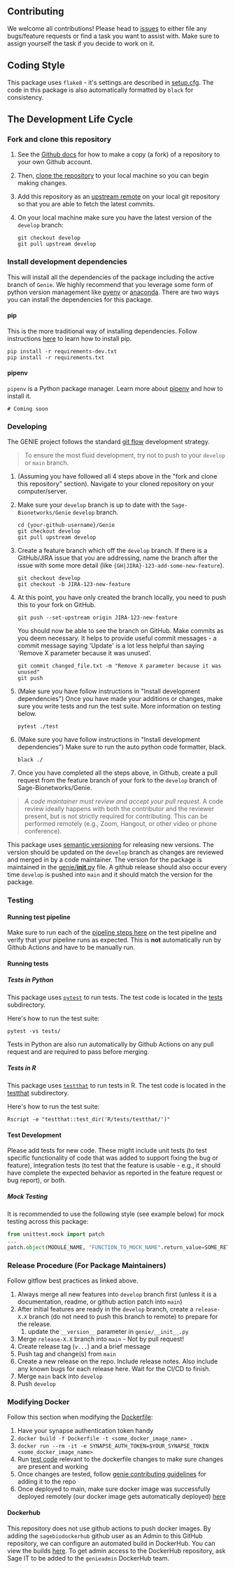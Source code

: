 
## Contributing

We welcome all contributions!  Please head to [issues](https://github.com/Sage-Bionetworks/Genie/issues) to either file any bugs/feature requests or find a task you want to assist with.  Make sure to assign yourself the task if you decide to work on it.

## Coding Style

This package uses `flake8` - it's settings are described in [setup.cfg](setup.cfg).  The code in this package is also automatically formatted by `black` for consistency.

## The Development Life Cycle

### Fork and clone this repository

1. See the [Github docs](https://help.github.com/articles/fork-a-repo/) for how to make a copy (a fork) of a repository to your own Github account.
1. Then, [clone the repository](https://help.github.com/articles/cloning-a-repository/) to your local machine so you can begin making changes.
1. Add this repository as an [upstream remote](https://help.github.com/en/articles/configuring-a-remote-for-a-fork) on your local git repository so that you are able to fetch the latest commits.
1. On your local machine make sure you have the latest version of the `develop` branch:

    ```
    git checkout develop
    git pull upstream develop
    ```

### Install development dependencies

This will install all the dependencies of the package including the active branch of `Genie`.  We highly recommend that you leverage some form of python version management like [pyenv](https://github.com/pyenv/pyenv) or [anaconda](https://www.anaconda.com/products/individual). There are two ways you can install the dependencies for this package.

#### pip
This is the more traditional way of installing dependencies. Follow instructions [here](https://pip.pypa.io/en/stable/installation/) to learn how to install pip.

```
pip install -r requirements-dev.txt
pip install -r requirements.txt
```

#### pipenv
`pipenv` is a Python package manager.  Learn more about [pipenv](https://pipenv.pypa.io/en/latest/) and how to install it.

```
# Coming soon
```

### Developing

The GENIE project follows the standard [git flow](https://www.atlassian.com/git/tutorials/comparing-workflows/gitflow-workflow) development strategy.
> To ensure the most fluid development, try not to push to your `develop` or `main` branch.

1. (Assuming you have followed all 4 steps above in the "fork and clone this repository" section). Navigate to your cloned repository on your computer/server.
1. Make sure your `develop` branch is up to date with the `Sage-Bionetworks/Genie` `develop` branch.

    ```
    cd {your-github-username}/Genie
    git checkout develop
    git pull upstream develop
    ```

1. Create a feature branch which off the `develop` branch. If there is a GitHub/JIRA issue that you are addressing, name the branch after the issue with some more detail (like `{GH|JIRA}-123-add-some-new-feature`).

    ```
    git checkout develop
    git checkout -b JIRA-123-new-feature
    ```

1. At this point, you have only created the branch locally, you need to push this to your fork on GitHub.

    ```
    git push --set-upstream origin JIRA-123-new-feature
    ```

    You should now be able to see the branch on GitHub. Make commits as you deem necessary. It helps to provide useful commit messages - a commit message saying 'Update' is a lot less helpful than saying 'Remove X parameter because it was unused'.

    ```
    git commit changed_file.txt -m "Remove X parameter because it was unused"
    git push
    ```

1. (Make sure you have follow instructions in "Install development dependencies") Once you have made your additions or changes, make sure you write tests and run the test suite.  More information on testing below.

    ```
    pytest ./test
    ```

1. (Make sure you have follow instructions in "Install development dependencies") Make sure to run the auto python code formatter, black.

    ```
    black ./
    ```

1. Once you have completed all the steps above, in Github, create a pull request from the feature branch of your fork to the `develop` branch of Sage-Bionetworks/Genie.

> *A code maintainer must review and accept your pull request.* A code review ideally happens with both the contributor and the reviewer present, but is not strictly required for contributing. This can be performed remotely (e.g., Zoom, Hangout, or other video or phone conference).

This package uses [semantic versioning](https://semver.org/) for releasing new versions. The version should be updated on the `develop` branch as changes are reviewed and merged in by a code maintainer. The version for the package is maintained in the [genie/__init__.py](genie/__init__.py) file.  A github release should also occur every time `develop` is pushed into `main` and it should match the version for the package.

### Testing

#### Running test pipeline

Make sure to run each of the [pipeline steps here](README.md#developing-locally) on the test pipeline and verify that your pipeline runs as expected. This is __not__ automatically run by Github Actions and have to be manually run.

#### Running tests

##### Tests in Python

This package uses [`pytest`](https://pytest.org/en/latest/) to run tests. The test code is located in the [tests](./tests) subdirectory.

Here's how to run the test suite:

```shell
pytest -vs tests/
```

Tests in Python are also run automatically by Github Actions on any pull request and are required to pass before merging.

##### Tests in R

This package uses [`testthat`](https://testthat.r-lib.org/) to run tests in R. The test code is located in the [testthat](./R/tests/testthat) subdirectory.

Here's how to run the test suite:

```shell
Rscript -e "testthat::test_dir('R/tests/testthat/')"
```

#### Test Development

Please add tests for new code. These might include unit tests (to test specific functionality of code that was added to support fixing the bug or feature), integration tests (to test that the feature is usable - e.g., it should have complete the expected behavior as reported in the feature request or bug report), or both.

##### Mock Testing

It is recommended to use the following style (see example below) for mock testing across this package:

```python
from unittest.mock import patch
...
patch.object(MODULE_NAME, "FUNCTION_TO_MOCK_NAME".return_value=SOME_RETURN_VALUE)
```

### Release Procedure (For Package Maintainers)

Follow gitflow best practices as linked above.

1. Always merge all new features into `develop` branch first (unless it is a documentation, readme, or github action patch into `main`)
1. After initial features are ready in the `develop` branch, create a `release-X.X` branch (do not need to push this branch to remote) to prepare for the release.
    1. update the `__version__` parameter in `genie/__init__.py`
1. Merge `release-X.X` branch into `main` - Not by pull request!
1. Create release tag (`v...`) and a brief message
1. Push tag and change(s) from `main`
1. Create a new release on the repo. Include release notes.  Also include any known bugs for each release here. Wait for the CI/CD to finish.
1. Merge `main` back into `develop`
1. Push `develop`

### Modifying Docker

Follow this section when modifying the [Dockerfile](https://github.com/Sage-Bionetworks/Genie/blob/main/Dockerfile):

1. Have your synapse authentication token handy
1. ```docker build -f Dockerfile -t <some_docker_image_name> .```
1. ```docker run --rm -it -e SYNAPSE_AUTH_TOKEN=$YOUR_SYNAPSE_TOKEN <some_docker_image_name>```
1. Run [test code](README.md#developing-locally) relevant to the dockerfile changes to make sure changes are present and working
1. Once changes are tested, follow [genie contributing guidelines](#developing) for adding it to the repo
1. Once deployed to main, make sure docker image was successfully deployed remotely (our docker image gets automatically deployed) [here](https://hub.docker.com/repository/docker/sagebionetworks/genie/builds)

#### Dockerhub

This repository does not use github actions to push docker images.  By adding the `sagebiodockerhub` github user as an Admin to this GitHub repository, we can configure an automated build in DockerHub.  You can view the builds [here](https://hub.docker.com/repository/docker/sagebionetworks/genie/builds).  To get admin access to the DockerHub repository, ask Sage IT to be added to the `genieadmin` DockerHub team.
